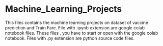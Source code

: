 # Machine_Learning_Projects
This files contains the machine learning projects on dataset of vaccine prediction and Train Fare.
File with .ipynb extension are google colab notebook files. These files , you have to start or open with the google colab notebook.
Files with .py extension are python source code files.
